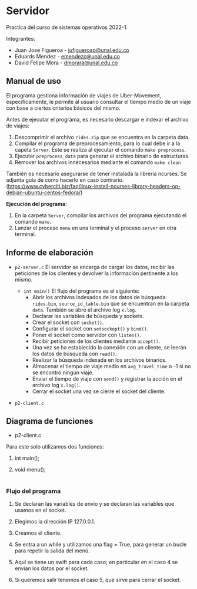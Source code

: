# Servidor 


Practica del curso de sistemas operativos 2022-1.

Integrantes:
- Juan Jose Figueroa - jufigueroap@unal.edu.co
- Eduards Mendez - emendezc@unal.edu.co
- David Felipe Mora - dmorara@unal.edu.co

## **Manual de uso**

El programa gestiona información de viajes de Uber-Movement, específicamente, le permite al usuario consultar el tiempo medio de un viaje 
con base a ciertos criterios básicos del mismo.

Antes de ejecutar el programa, es necesario descargar e indexar el archivo de viajes:

1. Descomprimir el archivo `rides.zip` que se encuentra en la carpeta data.
2. Compilar el programa de preprocesamiento, para lo cual debe ir a la capeta `Server`. Este se realiza al ejecutar el comando `make preprocess`.
3. Ejecutar `preprocess_data` para generar el archivo binario de estructuras.
4. Remover los archivos innecesarios mediante el comando `make clean`

También es necesario asegurarse de tener instalada la librería ncurses. Se adjunta guía de como hacerlo en caso contrario. (https://www.cyberciti.biz/faq/linux-install-ncurses-library-headers-on-debian-ubuntu-centos-fedora/)

**Ejecución del programa:**

1. En la carpeta `Server`, compilar los archivos del programa ejecutando el comando `make`.
2. Lanzar el proceso `menu` en una terminal y el proceso `server` en otra terminal.

## **Informe de elaboración**

- `p2-server.c`
    El servidor se encarga de cargar los datos, recibir las peticiones de los clientes y devolver la información pertinente a los mismo.
    - `int main()`
    El flujo del programa es el siguiente:
        - Abrir los archivos indexados de los datos de búsqueda: `rides.bin`, `source_id_table.bin` que se encuentran en la carpeta `data`. También se abre el archivo log `x.log`.
        - Declarar las variables de búsqueda y sockets.
        - Crear el socket con `socket()`.
        - Configurar el socket con `setsockopt()` y `bind()`.
        - Poner el socket como servidor con `listen()`.
        - Recibir peticiones de los clientes mediante `accept()`.
        - Una vez se ha establecido la conexión con un cliente, se leerán los datos de búsqueda con `read()`.
        - Realizar la búsqueda indexada en los archivos binarios.
        - Almacenar el tiempo de viaje medio en `avg_travel_time` o -1 si no se encontró ningún viaje.
        - Enviar el tiempo de viaje con `send()` y registrar la acción en el archivo log `x.log()`.
        - Cerrar el socket una vez se cierre el socket del cliente.

- `p2-client.c`

## Diagrama de funciones
- p2-client.c

Para este solo utilizamos dos funciones:

1. int main();

2. void menu();

#

### Flujo del programa

1. Se declaran las variables de envio y se declaran las variables que usamos en el socket.

2. Elegimos la dirección IP 127.0.0.1.

3. Creamos el cliente. 

4. Se entra a un while y utilizamos una flag = True, para generar un bucle para repetir la salida del menú.

5. Aquí se tiene un swift para cada caso; en particular en el caso 4 se envían los datos por el socket.

6. Si queremos salir tenemos el caso 5, que sirve para cerrar el socket.